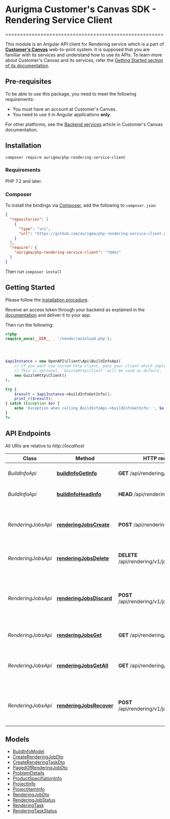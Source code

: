 # Aurigma Customer's Canvas SDK - Rendering Service Client
======================================================

This module is an Angular API client for Rendering service which is a part of [**Customer's Canvas**](https://customerscanvas.com) web-to-print system. It is supposed that you are familiar with its services and understand how to use its APIs. To learn more about Customer's Canvas and its services, refer the [Getting Started section of its documentation](https://customerscanvas.com/dev/getting-started/intro.html).

## Pre-requisites

To be able to use this package, you need to meet the following requirements: 

* You must have an account at Customer's Canvas.
* You need to use it in Angular applications **only**. 

For other platforms, see the [Backend services](https://customerscanvas.com/dev/getting-started/about-backend-services.html) article in Customer's Canvas documentation. 

## Installation

```
composer require aurigma/php-rendering-service-client
```

### Requirements

PHP 7.2 and later.

### Composer

To install the bindings via [Composer](https://getcomposer.org/), add the following to `composer.json`:

```json
{
  "repositories": [
    {
      "type": "vcs",
      "url": "https://github.com/aurigma/php-rendering-service-client.git"
    }
  ],
  "require": {
    "aurigma/php-rendering-service-client": "*@dev"
  }
}
```

Then run `composer install`

## Getting Started

Please follow the [installation procedure](#installation).

Receive an access token through your backend as explained in the [documentation](https://customerscanvas.com/dev/getting-started/about-backend-services.html#authorization) and deliver it to your app. 

Then run the following:

```php
<?php
require_once(__DIR__ . '/vendor/autoload.php');




$apiInstance = new OpenAPI\Client\Api\BuildInfoApi(
    // If you want use custom http client, pass your client which implements `GuzzleHttp\ClientInterface`.
    // This is optional, `GuzzleHttp\Client` will be used as default.
    new GuzzleHttp\Client()
);

try {
    $result = $apiInstance->buildInfoGetInfo();
    print_r($result);
} catch (Exception $e) {
    echo 'Exception when calling BuildInfoApi->buildInfoGetInfo: ', $e->getMessage(), PHP_EOL;
}
?>
```

## API Endpoints

All URIs are relative to *http://localhost*

Class | Method | HTTP request | Description
------------ | ------------- | ------------- | -------------
*BuildInfoApi* | [**buildInfoGetInfo**](docs/Api/BuildInfoApi.md#buildinfogetinfo) | **GET** /api/rendering/v1/info | Gets assembly build info
*BuildInfoApi* | [**buildInfoHeadInfo**](docs/Api/BuildInfoApi.md#buildinfoheadinfo) | **HEAD** /api/rendering/v1/info | Gets assembly build info
*RenderingJobsApi* | [**renderingJobsCreate**](docs/Api/RenderingJobsApi.md#renderingjobscreate) | **POST** /api/rendering/v1/jobs | Creates new rendering job and starts execution
*RenderingJobsApi* | [**renderingJobsDelete**](docs/Api/RenderingJobsApi.md#renderingjobsdelete) | **DELETE** /api/rendering/v1/jobs/{id} | Deletes specified rendering job
*RenderingJobsApi* | [**renderingJobsDiscard**](docs/Api/RenderingJobsApi.md#renderingjobsdiscard) | **POST** /api/rendering/v1/jobs/{id}/discard | Discards specified rendering job and prevents execution of a next task
*RenderingJobsApi* | [**renderingJobsGet**](docs/Api/RenderingJobsApi.md#renderingjobsget) | **GET** /api/rendering/v1/jobs/{id} | Gets rendering job by id
*RenderingJobsApi* | [**renderingJobsGetAll**](docs/Api/RenderingJobsApi.md#renderingjobsgetall) | **GET** /api/rendering/v1/jobs | Gets all entities relevant to specified query parameters
*RenderingJobsApi* | [**renderingJobsRecover**](docs/Api/RenderingJobsApi.md#renderingjobsrecover) | **POST** /api/rendering/v1/jobs/{id}/recover | Recovers specified rendering job and continues execution

## Models

- [BuildInfoModel](docs/Model/BuildInfoModel.md)
- [CreateRenderingJobDto](docs/Model/CreateRenderingJobDto.md)
- [CreateRenderingTaskDto](docs/Model/CreateRenderingTaskDto.md)
- [PagedOfRenderingJobDto](docs/Model/PagedOfRenderingJobDto.md)
- [ProblemDetails](docs/Model/ProblemDetails.md)
- [ProductSpecifiationInfo](docs/Model/ProductSpecifiationInfo.md)
- [ProjectInfo](docs/Model/ProjectInfo.md)
- [ProjectItemInfo](docs/Model/ProjectItemInfo.md)
- [RenderingJobDto](docs/Model/RenderingJobDto.md)
- [RenderingJobStatus](docs/Model/RenderingJobStatus.md)
- [RenderingTask](docs/Model/RenderingTask.md)
- [RenderingTaskStatus](docs/Model/RenderingTaskStatus.md)
